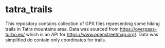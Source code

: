 # tatra_trails
This repository contains collection of GPX files representing some hiking trails in Tatra mountains area.
Data was sourced from https://overpass-turbo.eu/ which is an API for https://www.openstreetmap.org/.
Data was simplified do contain only coordinates for trails.
